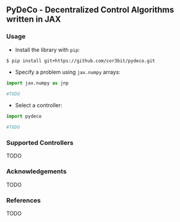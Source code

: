 ## PyDeCo - Decentralized Control Algorithms written in JAX

### Usage

- Install the library with `pip`:

```
$ pip install git+https://github.com/cor3bit/pydeco.git
```

- Specify a problem using `jax.numpy` arrays:

```python
import jax.numpy as jnp

#TODO
```

- Select a controller:

```python
import pydeco

#TODO
```

### Supported Controllers

TODO

### Acknowledgements

TODO

### References

TODO